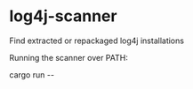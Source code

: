 log4j-scanner
=============

Find extracted or repackaged log4j installations

Running the scanner over PATH:

cargo run -- <PATH>